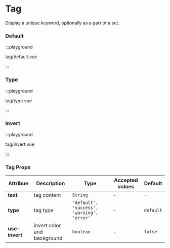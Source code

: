 # Tag

Display a unique keyword, optionally as a part of a set.

### Default

:::playground

tag/default.vue

:::

### Type

:::playground

tag/type.vue

:::

### Invert

:::playground

tag/invert.vue

:::

### Tag Props

| Attribue       | Description                 | Type                                       | Accepted values | Default   |
| -------------- | --------------------------- | ------------------------------------------ | --------------- | --------- |
| **text**       | tag content                 | `String`                                   | -               | `-`       |
| **type**       | tag type                    | `'default', 'success', 'warning', 'error'` | -               | `default` |
| **use-invert** | invert color and background | `boolean`                                  | -               | `false`   |
